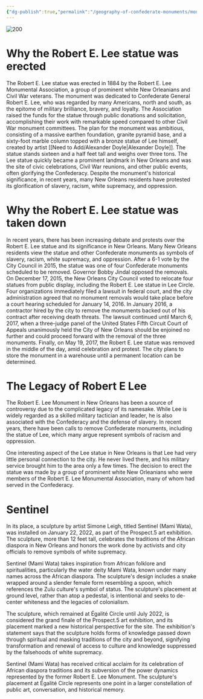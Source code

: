 ```yaml
---
{"dg-publish":true,"permalink":"/geography-of-confederate-monuments/monuments/robert-e-lee-monument/"}
---
```



![200](https://upload.wikimedia.org/wikipedia/commons/e/e6/Robert_E_Lee_Monument_at_Lee_Circle._New_Orleans_Louisiana.jpg)

# Why the Robert E. Lee statue was erected

The Robert E. Lee statue was erected in 1884 by the Robert E. Lee Monumental Association, a group of prominent white New Orleanians and Civil War veterans. The monument was dedicated to Confederate General Robert E. Lee, who was regarded by many Americans, north and south, as the epitome of military brilliance, bravery, and loyalty. The Association raised the funds for the statue through public donations and solicitation, accomplishing their work with remarkable speed compared to other Civil War monument committees. The plan for the monument was ambitious, consisting of a massive earthen foundation, granite pyramid base, and a sixty-foot marble column topped with a bronze statue of Lee himself, created by artist [[Need to Add/Alexander Doyle\|Alexander Doyle]]. The statue stands sixteen and a half feet tall and weighs over three tons. The Lee statue quickly became a prominent landmark in New Orleans and was the site of civic celebrations, Civil War reunions, and other public events, often glorifying the Confederacy. Despite the monument's historical significance, in recent years, many New Orleans residents have protested its glorification of slavery, racism, white supremacy, and oppression.

# Why the Robert E. Lee statue was taken down

In recent years, there has been increasing debate and protests over the Robert E. Lee statue and its significance in New Orleans. Many New Orleans residents view the statue and other Confederate monuments as symbols of slavery, racism, white supremacy, and oppression. After a 6-1 vote by the City Council in 2015, the statue was one of four Confederate monuments scheduled to be removed. Governor Bobby Jindal opposed the removals. On December 17, 2015, the New Orleans City Council voted to relocate four statues from public display, including the Robert E. Lee statue in Lee Circle. Four organizations immediately filed a lawsuit in federal court, and the city administration agreed that no monument removals would take place before a court hearing scheduled for January 14, 2016. In January 2016, a contractor hired by the city to remove the monuments backed out of his contract after receiving death threats. The lawsuit continued until March 6, 2017, when a three-judge panel of the United States Fifth Circuit Court of Appeals unanimously held the City of New Orleans should be enjoined no further and could proceed forward with the removal of the three monuments. Finally, on May 19, 2017, the Robert E. Lee statue was removed in the middle of the day, amid celebration and protest. The city plans to store the monument in a warehouse until a permanent location can be determined.

# The Legacy of Robert E Lee

The Robert E. Lee Monument in New Orleans has been a source of controversy due to the complicated legacy of its namesake. While Lee is widely regarded as a skilled military tactician and leader, he is also associated with the Confederacy and the defense of slavery. In recent years, there have been calls to remove Confederate monuments, including the statue of Lee, which many argue represent symbols of racism and oppression.

One interesting aspect of the Lee statue in New Orleans is that Lee had very little personal connection to the city. He never lived there, and his military service brought him to the area only a few times. The decision to erect the statue was made by a group of prominent white New Orleanians who were members of the Robert E. Lee Monumental Association, many of whom had served in the Confederacy.

# Sentinel

In its place, a sculpture by artist Simone Leigh, titled Sentinel (Mami Wata), was installed on January 22, 2022, as part of the Prospect.5 art exhibition. The sculpture, more than 12 feet tall, celebrates the traditions of the African diaspora in New Orleans and honors the work done by activists and city officials to remove symbols of white supremacy.

Sentinel (Mami Wata) takes inspiration from African folklore and spiritualities, particularly the water deity Mami Wata, known under many names across the African diaspora. The sculpture's design includes a snake wrapped around a slender female form resembling a spoon, which references the Zulu culture's symbol of status. The sculpture's placement at ground level, rather than atop a pedestal, is intentional and seeks to de-center whiteness and the legacies of colonialism.

The sculpture, which remained at Égalité Circle until July 2022, is considered the grand finale of the Prospect.5 art exhibition, and its placement marked a new historical perspective for the site. The exhibition's statement says that the sculpture holds forms of knowledge passed down through spiritual and masking traditions of the city and beyond, signifying transformation and renewal of access to culture and knowledge suppressed by the falsehoods of white supremacy.

Sentinel (Mami Wata) has received critical acclaim for its celebration of African diaspora traditions and its subversion of the power dynamics represented by the former Robert E. Lee Monument. The sculpture's placement at Égalité Circle represents one point in a larger constellation of public art, conversation, and historical memory.